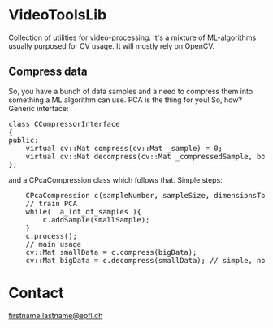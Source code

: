 VideoToolsLib
=============

Collection of utilities for video-processing. It's a mixture of ML-algorithms usually purposed for CV usage. It will mostly rely on OpenCV.

Compress data
-------------
So, you have a bunch of data samples and a need to compress them into something a ML algorithm can use. PCA is the thing for you! So, how?
Generic interface:
<pre>
class CCompressorInterface
{
public:
    virtual cv::Mat compress(cv::Mat _sample) = 0;
    virtual cv::Mat decompress(cv::Mat _compressedSample, bool _convertTo8Bit = false) = 0;
};
</pre>

and a CPcaCompression class which follows that. Simple steps:

<pre>
	CPcaCompression c(sampleNumber, sampleSize, dimensionsToUse);
	// train PCA
	while(  a_lot_of_samples ){
		c.addSample(smallSample);
	}
	c.process();
	// main usage
	cv::Mat smallData = c.compress(bigData);
	cv::Mat bigData = c.decompress(smallData); // simple, no?
</pre>

Contact
=======

firstname.lastname@epfl.ch
